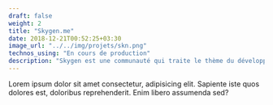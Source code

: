 ```yaml
---
draft: false
weight: 2
title: "Skygen.me"
date: 2018-12-21T00:52:25+03:30
image_url: "../../img/projets/skn.png"
technos_using: "En cours de production"
description: "Skygen est une communauté qui traite le thème du développement des bots discord. Pendant mon temps de libre, je travaille en parallèle sur la refonte partielle du back-end et front-end."
---
```


Lorem ipsum dolor sit amet consectetur, adipisicing elit. Sapiente iste quos dolores est, doloribus reprehenderit. Enim libero assumenda sed?